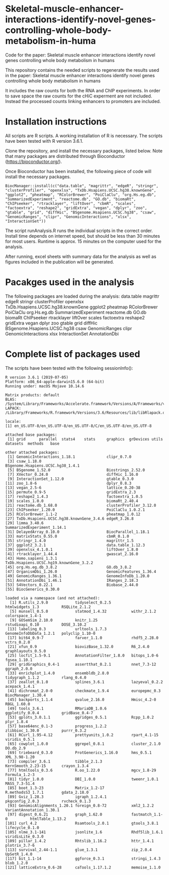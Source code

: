 # Skeletal-muscle-enhancer-interactions-identify-novel-genes-controlling-whole-body-metabolism-in-huma
Code for the paper: Skeletal muscle enhancer interactions identify novel genes controlling whole body metabolism in humans

This repository contains the needed scripts to regenerate the results used in the paper: Skeletal muscle enhancer interactions identify novel genes controlling whole body metabolism in humans

It includes the raw counts for both the RNA and ChIP experiments. In order to save space the raw counts for the cHiC experment are not included. Instead the processed counts linking enhancers to promoters are included.

# Installation instructions
All scripts are R scripts. A working installation of R is necessary.
The scripts have been tested with R version 3.6.1.

Clone the repository, and install the necessary packages, listed below.
Note that many packages are distributed through Bioconductor (https://bioconductor.org/).

Once Bioconductor has been installed, the following piece of code will install the necessary packages.
```
BiocManager::install(c("data.table", "magrittr", "edgeR", "stringr", "clusterProfiler", "openxlsx", "TxDb.Hsapiens.UCSC.hg38.knownGene", "ggplot2", "pheatmap", "RColorBrewer", "PoiClaClu", "org.Hs.eg.db", "SummarizedExperiment", "reactome.db", "GO.db", "biomaRt", "ChIPseeker", "rtracklayer", "liftOver", "cbmR", "scales", "factoextra", "reshape2", "gridExtra", "vegan", "dplyr", "zoo", "gtable", "grid", "diffHic", "BSgenome.Hsapiens.UCSC.hg38", "csaw", "GenomicRanges", "clipr", "GenomicInteractions", "xlsx", "InteractionSet"))
```

The script runAnalysis.R runs the individual scripts in the correct order. Install time depends on internet speed, but should be less than 30 minutes for most users. Runtime is approx. 15 minutes on the computer used for the analysis.

After running, excel sheets with summary data for the analysis as well as figures included in the publication will be generated.

# Pacakges used in the analysis
The following packages are loaded during the analysis:
	data.table
	magrittr
	edgeR
	stringr
	clusterProfiler
	openxlsx
	TxDb.Hsapiens.UCSC.hg38.knownGene
	ggplot2
	pheatmap
	RColorBrewer
	PoiClaClu
	org.Hs.eg.db
	SummarizedExperiment
	reactome.db
	GO.db
	biomaRt
	ChIPseeker
	rtracklayer
	liftOver
	scales
	factoextra
	reshape2
	gridExtra
	vegan
	dplyr
	zoo
	gtable
	grid
	diffHic
	BSgenome.Hsapiens.UCSC.hg38
	csaw
	GenomicRanges
	clipr
	GenomicInteractions
	xlsx
	InteractionSet
	AnnotationDbi

# Complete list of packages used
The scripts have been tested with the following sessionInfo():
```
R version 3.6.1 (2019-07-05)
Platform: x86_64-apple-darwin15.6.0 (64-bit)
Running under: macOS Mojave 10.14.6

Matrix products: default
BLAS:   /System/Library/Frameworks/Accelerate.framework/Versions/A/Frameworks/vecLib.framework/Versions/A/libBLAS.dylib
LAPACK: /Library/Frameworks/R.framework/Versions/3.6/Resources/lib/libRlapack.dylib

locale:
[1] en_US.UTF-8/en_US.UTF-8/en_US.UTF-8/C/en_US.UTF-8/en_US.UTF-8

attached base packages:
 [1] grid      parallel  stats4    stats     graphics  grDevices utils     datasets  methods   base     

other attached packages:
 [1] GenomicInteractions_1.18.1              clipr_0.7.0                            
 [3] csaw_1.18.0                             BSgenome.Hsapiens.UCSC.hg38_1.4.1      
 [5] BSgenome_1.52.0                         Biostrings_2.52.0                      
 [7] XVector_0.24.0                          diffHic_1.16.0                         
 [9] InteractionSet_1.12.0                   gtable_0.3.0                           
[11] zoo_1.8-6                               dplyr_0.8.3                            
[13] vegan_2.5-6                             lattice_0.20-38                        
[15] permute_0.9-5                           gridExtra_2.3                          
[17] reshape2_1.4.3                          factoextra_1.0.5                       
[19] scales_1.0.0                            biomaRt_2.40.4                         
[21] reactome.db_1.68.0                      clusterProfiler_3.12.0                 
[23] ChIPseeker_1.20.0                       PoiClaClu_1.0.2.1                      
[25] RColorBrewer_1.1-2                      pheatmap_1.0.12                        
[27] TxDb.Hsapiens.UCSC.hg38.knownGene_3.4.6 edgeR_3.26.8                           
[29] limma_3.40.6                            SummarizedExperiment_1.14.1            
[31] DelayedArray_0.10.0                     BiocParallel_1.18.1                    
[33] matrixStats_0.55.0                      cbmR_0.1.0                             
[35] stringr_1.4.0                           magrittr_1.5                           
[37] ggplot2_3.2.1                           data.table_1.12.3                      
[39] openxlsx_4.1.0.1                        liftOver_1.8.0                         
[41] rtracklayer_1.44.4                      gwascat_2.16.0                         
[43] Homo.sapiens_1.3.1                      TxDb.Hsapiens.UCSC.hg19.knownGene_3.2.2
[45] org.Hs.eg.db_3.8.2                      GO.db_3.8.2                            
[47] OrganismDbi_1.26.0                      GenomicFeatures_1.36.4                 
[49] GenomicRanges_1.36.1                    GenomeInfoDb_1.20.0                    
[51] AnnotationDbi_1.46.1                    IRanges_2.18.3                         
[53] S4Vectors_0.22.1                        Biobase_2.44.0                         
[55] BiocGenerics_0.30.0                    

loaded via a namespace (and not attached):
  [1] R.utils_2.9.0            tidyselect_0.2.5         htmlwidgets_1.3          RSQLite_2.1.2           
  [5] munsell_0.5.0            statmod_1.4.32           withr_2.1.2              colorspace_1.4-1        
  [9] GOSemSim_2.10.0          knitr_1.25               rstudioapi_0.10          DOSE_3.10.2             
 [13] labeling_0.3             urltools_1.7.3           GenomeInfoDbData_1.2.1   polyclip_1.10-0         
 [17] bit64_0.9-7              farver_1.1.0             rhdf5_2.28.0             vctrs_0.2.0             
 [21] xfun_0.9                 biovizBase_1.32.0        R6_2.4.0                 graphlayouts_0.5.0      
 [25] locfit_1.5-9.1           AnnotationFilter_1.8.0   bitops_1.0-6             fgsea_1.10.1            
 [29] gridGraphics_0.4-1       assertthat_0.2.1         nnet_7.3-12              ggraph_2.0.0            
 [33] enrichplot_1.4.0         ensembldb_2.8.0          tidygraph_1.1.2          rlang_0.4.0             
 [37] zeallot_0.1.0            splines_3.6.1            lazyeval_0.2.2           acepack_1.4.1           
 [41] dichromat_2.0-0          checkmate_1.9.4          europepmc_0.3            BiocManager_1.30.4      
 [45] backports_1.1.4          qvalue_2.16.0            Hmisc_4.2-0              RBGL_1.60.0             
 [49] tools_3.6.1              RMariaDB_1.0.6           ggplotify_0.0.4          gridBase_0.4-7          
 [53] gplots_3.0.1.1           ggridges_0.5.1           Rcpp_1.0.2               plyr_1.8.4              
 [57] base64enc_0.1-3          progress_1.2.2           zlibbioc_1.30.0          purrr_0.3.2             
 [61] RCurl_1.95-4.12          prettyunits_1.0.2        rpart_4.1-15             viridis_0.5.1           
 [65] cowplot_1.0.0            ggrepel_0.8.1            cluster_2.1.0            DO.db_2.9               
 [69] triebeard_0.3.0          ProtGenerics_1.16.0      hms_0.5.1                XML_3.98-1.20           
 [73] compiler_3.6.1           tibble_2.1.3             KernSmooth_2.23-15       crayon_1.3.4            
 [77] htmltools_0.3.6          R.oo_1.22.0              mgcv_1.8-29              Formula_1.2-3           
 [81] tidyr_1.0.0              DBI_1.0.0                tweenr_1.0.1             MASS_7.3-51.4           
 [85] boot_1.3-23              Matrix_1.2-17            R.methodsS3_1.7.1        gdata_2.18.0            
 [89] Gviz_1.28.3              igraph_1.2.4.1           pkgconfig_2.0.3          rvcheck_0.1.3           
 [93] GenomicAlignments_1.20.1 foreign_0.8-72           xml2_1.2.2               VariantAnnotation_1.30.1
 [97] digest_0.6.21            graph_1.62.0             fastmatch_1.1-0          htmlTable_1.13.2        
[101] curl_4.2                 Rsamtools_2.0.1          gtools_3.8.1             lifecycle_0.1.0         
[105] nlme_3.1-141             jsonlite_1.6             Rhdf5lib_1.6.1           viridisLite_0.3.0       
[109] pillar_1.4.2             Rhtslib_1.16.2           httr_1.4.1               plotrix_3.7-6           
[113] survival_2.44-1.1        glue_1.3.1               zip_2.0.4                UpSetR_1.4.0            
[117] bit_1.1-14               ggforce_0.3.1            stringi_1.4.3            blob_1.2.0              
[121] latticeExtra_0.6-28      caTools_1.17.1.2         memoise_1.1.0       
```